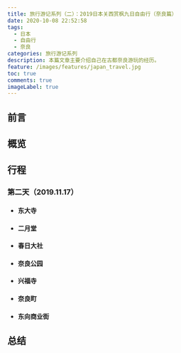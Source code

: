 ```yaml
---
title: 旅行游记系列（二）：2019日本关西赏枫九日自由行（奈良篇）
date: 2020-10-08 22:52:58
tags:
  - 日本
  - 自由行
  - 奈良
categories: 旅行游记系列
description: 本篇文章主要介绍自己在古都奈良游玩的经历。
feature: /images/features/japan_travel.jpg
toc: true
comments: true
imageLabel: true
---
```


## 前言

<!--more-->

## 概览

## 行程

### 第二天（2019.11.17）

- #### 东大寺

- #### 二月堂

- #### 春日大社

- #### 奈良公园

- #### 兴福寺

- #### 奈良町

- #### 东向商业街

## 总结
